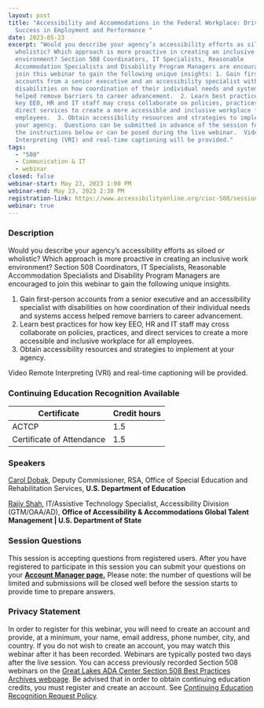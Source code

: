 ```yaml
---
layout: post
title: "Accessibility and Accommodations in the Federal Workplace: Driving
  Success in Employment and Performance "
date: 2023-05-23
excerpt: "Would you describe your agency’s accessibility efforts as siloed or
  wholistic? Which approach is more proactive in creating an inclusive work
  environment? Section 508 Coordinators, IT Specialists, Reasonable
  Accommodation Specialists and Disability Program Managers are encouraged to
  join this webinar to gain the following unique insights: 1. Gain first-person
  accounts from a senior executive and an accessibility specialist with
  disabilities on how coordination of their individual needs and systems access
  helped remove barriers to career advancement.  2. Learn best practices for how
  key EEO, HR and IT staff may cross collaborate on policies, practices, and
  direct services to create a more accessible and inclusive workplace for all
  employees.  3. Obtain accessibility resources and strategies to implement at
  your agency.  Questions can be submitted in advance of the session following
  the instructions below or can be posed during the live webinar.  Video Remote
  Interpreting (VRI) and real-time captioning will be provided."
tags:
  - "508"
  - Communication & IT
  - webinar
closed: false
webinar-start: May 23, 2023 1:00 PM
webinar-end: May 23, 2023 2:30 PM
registration-link: https://www.accessibilityonline.org/cioc-508/session/?id=111055
webinar: true
---
```

### Description

Would you describe your agency’s accessibility efforts as siloed or wholistic? Which approach is more proactive in creating an inclusive work environment? Section 508 Coordinators, IT Specialists, Reasonable Accommodation Specialists and Disability Program Managers are encouraged to join this webinar to gain the following unique insights.

1. Gain first-person accounts from a senior executive and an accessibility specialist with disabilities on how coordination of their individual needs and systems access helped remove barriers to career advancement.
2. Learn best practices for how key EEO, HR and IT staff may cross collaborate on policies, practices, and direct services to create a more accessible and inclusive workplace for all employees.
3. Obtain accessibility resources and strategies to implement at your agency.

Video Remote Interpreting (VRI) and real-time captioning will be provided.

### Continuing Education Recognition Available

| **Certificate**           | **Credit hours** |
| ------------------------- | ---------------- |
| ACTCP                     | 1.5              |
| Certificate of Attendance | 1.5              |

### Speakers

[Carol Dobak](https://www.accessibilityonline.org/speakers/speaker.aspx?id=10989&ret=Accessibility%20and%20Accommodations%20in%20the%20Federal%20Workplace:%20Driving%20Success%20in%20Employment%20and%20Performance%C2%A0), Deputy Commissioner, RSA, Office of Special Education and Rehabilitation Services, **U.S. Department of Education**

[Rajiv Shah](https://www.accessibilityonline.org/speakers/speaker.aspx?id=10990&ret=Accessibility%20and%20Accommodations%20in%20the%20Federal%20Workplace:%20Driving%20Success%20in%20Employment%20and%20Performance%C2%A0), IT/Assistive Technology Specialist, Accessibility Division (GTM/OAA/AD), **Office of Accessibility & Accommodations Global Talent Management | U.S. Department of State**

### Session Questions

This session is accepting questions from registered users. After you have registered to participate in this session you can submit your questions on your **[Account Manager page.](https://www.accessibilityonline.org/cioc-508/accountManager/18899/session/110879#questions)** Please note: the number of questions will be limited and submissions will be closed well before the session starts to provide time to prepare answers.

### Privacy Statement

In order to register for this webinar, you will need to create an account and provide, at a minimum, your name, email address, phone number, city, and country. If you do not wish to create an account, you may watch this webinar after it has been recorded. Webinars are typically posted two days after the live session. You can access previously recorded Section 508 webinars on the [Great Lakes ADA Center Section 508 Best Practices Archives webpage](https://www.accessibilityonline.org/cioc-508/archives/). Be advised that in order to obtain continuing education credits, you must register and create an account. See [Continuing Education Recognition Request Policy](https://www.accessibilityonline.org/continuing-education/CEUDetails.aspx).
